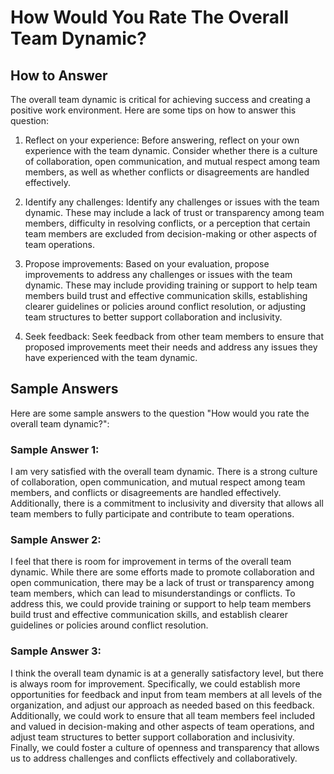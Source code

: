 How Would You Rate The Overall Team Dynamic?
===================================================================

How to Answer
-------------

The overall team dynamic is critical for achieving success and creating a positive work environment. Here are some tips on how to answer this question:

1. Reflect on your experience: Before answering, reflect on your own experience with the team dynamic. Consider whether there is a culture of collaboration, open communication, and mutual respect among team members, as well as whether conflicts or disagreements are handled effectively.

2. Identify any challenges: Identify any challenges or issues with the team dynamic. These may include a lack of trust or transparency among team members, difficulty in resolving conflicts, or a perception that certain team members are excluded from decision-making or other aspects of team operations.

3. Propose improvements: Based on your evaluation, propose improvements to address any challenges or issues with the team dynamic. These may include providing training or support to help team members build trust and effective communication skills, establishing clearer guidelines or policies around conflict resolution, or adjusting team structures to better support collaboration and inclusivity.

4. Seek feedback: Seek feedback from other team members to ensure that proposed improvements meet their needs and address any issues they have experienced with the team dynamic.

Sample Answers
--------------

Here are some sample answers to the question "How would you rate the overall team dynamic?":

### Sample Answer 1:

I am very satisfied with the overall team dynamic. There is a strong culture of collaboration, open communication, and mutual respect among team members, and conflicts or disagreements are handled effectively. Additionally, there is a commitment to inclusivity and diversity that allows all team members to fully participate and contribute to team operations.

### Sample Answer 2:

I feel that there is room for improvement in terms of the overall team dynamic. While there are some efforts made to promote collaboration and open communication, there may be a lack of trust or transparency among team members, which can lead to misunderstandings or conflicts. To address this, we could provide training or support to help team members build trust and effective communication skills, and establish clearer guidelines or policies around conflict resolution.

### Sample Answer 3:

I think the overall team dynamic is at a generally satisfactory level, but there is always room for improvement. Specifically, we could establish more opportunities for feedback and input from team members at all levels of the organization, and adjust our approach as needed based on this feedback. Additionally, we could work to ensure that all team members feel included and valued in decision-making and other aspects of team operations, and adjust team structures to better support collaboration and inclusivity. Finally, we could foster a culture of openness and transparency that allows us to address challenges and conflicts effectively and collaboratively.
